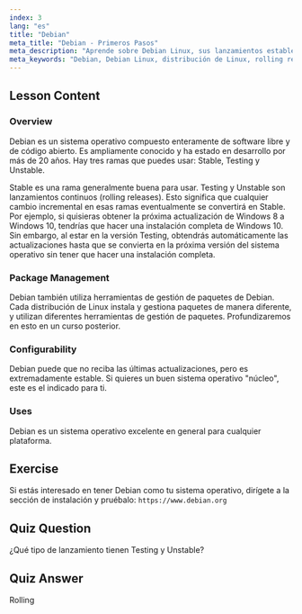 ```yaml
---
index: 3
lang: "es"
title: "Debian"
meta_title: "Debian - Primeros Pasos"
meta_description: "Aprende sobre Debian Linux, sus lanzamientos estables y continuos, y la gestión de paquetes. Descubre por qué Debian es un excelente sistema operativo central para usuarios principiantes e intermedios."
meta_keywords: "Debian, Debian Linux, distribución de Linux, rolling release, gestión de paquetes, tutorial de Linux, Linux para principiantes, guía de Linux"
---
```


## Lesson Content

### Overview

Debian es un sistema operativo compuesto enteramente de software libre y de código abierto. Es ampliamente conocido y ha estado en desarrollo por más de 20 años. Hay tres ramas que puedes usar: Stable, Testing y Unstable.

Stable es una rama generalmente buena para usar. Testing y Unstable son lanzamientos continuos (rolling releases). Esto significa que cualquier cambio incremental en esas ramas eventualmente se convertirá en Stable. Por ejemplo, si quisieras obtener la próxima actualización de Windows 8 a Windows 10, tendrías que hacer una instalación completa de Windows 10. Sin embargo, al estar en la versión Testing, obtendrás automáticamente las actualizaciones hasta que se convierta en la próxima versión del sistema operativo sin tener que hacer una instalación completa.

### Package Management

Debian también utiliza herramientas de gestión de paquetes de Debian. Cada distribución de Linux instala y gestiona paquetes de manera diferente, y utilizan diferentes herramientas de gestión de paquetes. Profundizaremos en esto en un curso posterior.

### Configurability

Debian puede que no reciba las últimas actualizaciones, pero es extremadamente estable. Si quieres un buen sistema operativo "núcleo", este es el indicado para ti.

### Uses

Debian es un sistema operativo excelente en general para cualquier plataforma.

## Exercise

Si estás interesado en tener Debian como tu sistema operativo, dirígete a la sección de instalación y pruébalo: `https://www.debian.org`

## Quiz Question

¿Qué tipo de lanzamiento tienen Testing y Unstable?

## Quiz Answer

Rolling
